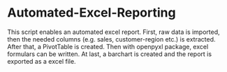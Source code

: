 # Automated-Excel-Reporting

This script enables an automated excel report. First, raw data is imported, then the needed columns (e.g. sales, customer-region etc.) is extracted. After that,
a PivotTable is created. Then with openpyxl package, excel formulars can be written. At last, a barchart is created and the report is exported as a excel file.
